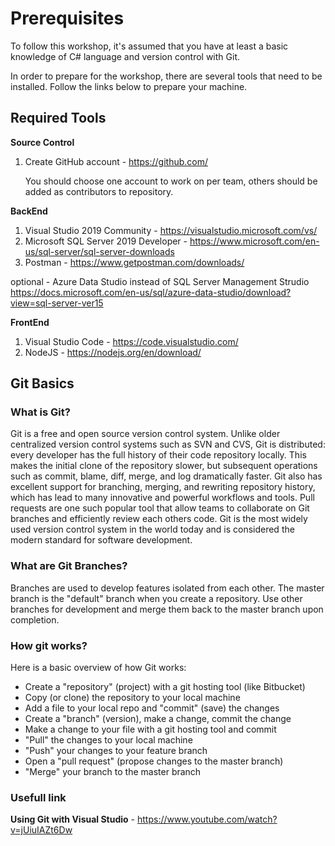 # Prerequisites

To follow this workshop, it's assumed that you have at least a basic knowledge of C# language and version control with Git.

In order to prepare for the workshop, there are several tools that need to be installed. Follow the links below to prepare your machine.

## Required Tools

**Source Control**
1. Create GitHub account - https://github.com/
    
    You should choose one account to work on per team, others should be added as contributors to repository.



**BackEnd**
1.  Visual Studio 2019 Community - https://visualstudio.microsoft.com/vs/
2.  Microsoft SQL Server 2019 Developer - https://www.microsoft.com/en-us/sql-server/sql-server-downloads
3.  Postman - https://www.getpostman.com/downloads/

optional - Azure Data Studio instead of SQL Server Management Strudio https://docs.microsoft.com/en-us/sql/azure-data-studio/download?view=sql-server-ver15



**FrontEnd**
1.  Visual Studio Code - https://code.visualstudio.com/
2.  NodeJS - https://nodejs.org/en/download/

## Git Basics

### What is Git?

Git is a free and open source version control system. 
Unlike older centralized version control systems such as SVN and CVS, Git is distributed: every developer has the full history of their code repository locally. 
This makes the initial clone of the repository slower, but subsequent operations such as commit, blame, diff, merge, and log dramatically faster. 
Git also has excellent support for branching, merging, and rewriting repository history, which has lead to many innovative and powerful workflows and tools. 
Pull requests are one such popular tool that allow teams to collaborate on Git branches and efficiently review each others code. 
Git is the most widely used version control system in the world today and is considered the modern standard for software development.

### What are Git Branches?

Branches are used to develop features isolated from each other. 
The master branch is the "default" branch when you create a repository. 
Use other branches for development and merge them back to the master branch upon completion. 

### How git works?

Here is a basic overview of how Git works:

*   Create a "repository" (project) with a git hosting tool (like Bitbucket)
*   Copy (or clone) the repository to your local machine
*   Add a file to your local repo and "commit" (save) the changes
*   Create a "branch" (version), make a change, commit the change
*   Make a change to your file with a git hosting tool and commit
*   "Pull" the changes to your local machine
*   "Push" your changes to your feature branch
*   Open a "pull request" (propose changes to the master branch)
*   "Merge" your branch to the master branch

### Usefull link
**Using Git with Visual Studio** - https://www.youtube.com/watch?v=jUiuIAZt6Dw

